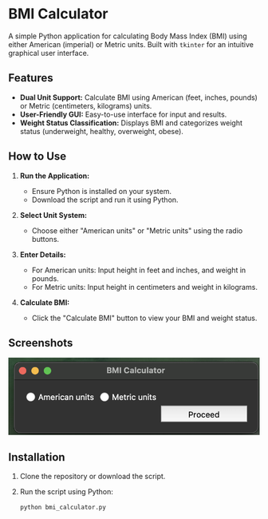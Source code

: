 # BMI Calculator

A simple Python application for calculating Body Mass Index (BMI) using either American (imperial) or Metric units. Built with `tkinter` for an intuitive graphical user interface.

## Features

- **Dual Unit Support:** Calculate BMI using American (feet, inches, pounds) or Metric (centimeters, kilograms) units.
- **User-Friendly GUI:** Easy-to-use interface for input and results.
- **Weight Status Classification:** Displays BMI and categorizes weight status (underweight, healthy, overweight, obese).

## How to Use

1. **Run the Application:**
   - Ensure Python is installed on your system.
   - Download the script and run it using Python.

2. **Select Unit System:**
   - Choose either "American units" or "Metric units" using the radio buttons.

3. **Enter Details:**
   - For American units: Input height in feet and inches, and weight in pounds.
   - For Metric units: Input height in centimeters and weight in kilograms.

4. **Calculate BMI:**
   - Click the "Calculate BMI" button to view your BMI and weight status.

## Screenshots

![Screenshot](bmi_ss1.png) <!-- Use your image path here -->

## Installation

1. Clone the repository or download the script.
2. Run the script using Python:

   ```bash
   python bmi_calculator.py
